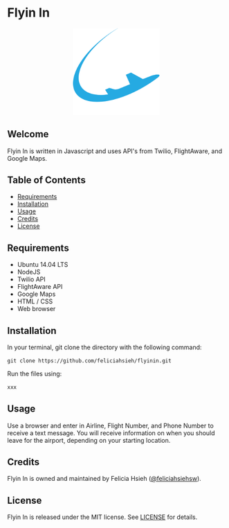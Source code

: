 # Flyin In

<p align="center"><img src="LogoFlyinIn.png" width="200px" /></p>

## Welcome
Flyin In is written in Javascript and uses API's from Twilio, FlightAware, and Google Maps.

## Table of Contents
* [Requirements](#requirements)
* [Installation](#installation)
* [Usage](#usage)
* [Credits](#credits)
* [License](#license)

## Requirements
* Ubuntu 14.04 LTS
* NodeJS
* Twilio API
* FlightAware API
* Google Maps
* HTML / CSS
* Web browser

## Installation
In your terminal, git clone the directory with the following command:
```
git clone https://github.com/feliciahsieh/flyinin.git
```

Run the files using:

```sh
xxx
```

## Usage
Use a browser and enter in Airline, Flight Number, and Phone Number to receive a text message. You will receive information on when you should leave for the airport, depending on your starting location.

## Credits
Flyin In is owned and maintained by Felicia Hsieh ([@feliciahsiehsw](https://twitter.com/feliciahsiehsw)).

## License
Flyin In is released under the MIT license. See [LICENSE](https://github.com/feliciahsieh/flyinin/blob/master/LICENSE) for details.
